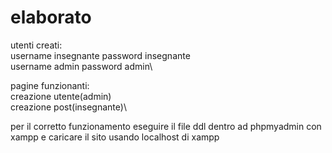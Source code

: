 # elaborato
utenti creati:\
username insegnante password insegnante\
username admin password admin\

pagine funzionanti:\
creazione utente(admin)\
creazione post(insegnante)\

per il corretto funzionamento eseguire il file ddl dentro ad phpmyadmin con xampp e caricare il sito usando localhost di xampp
